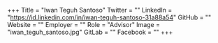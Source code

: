+++
Title = "Iwan Teguh Santoso"
Twitter = ""
LinkedIn = "https://id.linkedin.com/in/iwan-teguh-santoso-31a88a54"
GitHub = ""
Website = ""
Employer = ""
Role = "Advisor"
Image = "iwan_teguh_santoso.jpg"
GitLab = ""
Facebook = ""
+++
